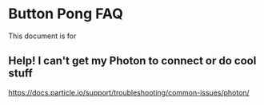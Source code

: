 # Button Pong FAQ
This document is for

## Help! I can't get my Photon to connect or do cool stuff
https://docs.particle.io/support/troubleshooting/common-issues/photon/